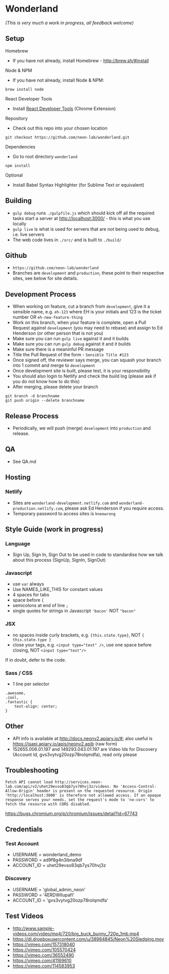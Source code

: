 # Wonderland

_(This is very much a work in progress, all feedback welcome)_

## Setup

Homebrew
* If you have not already, install Homebrew - http://brew.sh/#install

Node & NPM
* If you have not already, install Node & NPM:
<pre><code>brew install node</code></pre>

React Developer Tools
* Install [React Developer Tools](https://chrome.google.com/webstore/detail/react-developer-tools/fmkadmapgofadopljbjfkapdkoienihi?hl=en) (Chrome Extension)

Repository
* Check out this repo into your chosen location
<pre><code>git checkout https://github.com/neon-lab/wonderland.git</code></pre>

Dependencies
* Go to root directory `wonderland`
<pre><code>npm install</code></pre>

Optional
* Install Babel Syntax Highlighter (for Sublime Text or equivalent)

## Building

- `gulp debug` runs `./gulpfile.js` which should kick off all the required tasks start a server at [http://localhost:3000/](http://localhost:3000/) - this is what you use locally
- `gulp live` is what is used for servers that are not being used to debug, i.e. live servers
- The web code lives in `./src/` and is built to `./build/`

## Github

- `https://github.com/neon-lab/wonderland`
- Branches are `development` and `production`, these point to their respective sites, see below for site details.

## Development Process

- When working on feature, cut a branch from `development`, give it a sensible name, e.g. `eh-123` where EH is your initials and 123 is the ticket number OR `eh-new-feature-thing`
- Work on this branch, when your feature is complete, open a Pull Request against `development` (you may need to rebase) and assign to Ed Henderson (or other person that is not you)
- Make sure you can run `gulp live` against it and it builds
- Make sure you can run `gulp debug` against it and it builds
- Make sure there is a meaninful PR message
- Title the Pull Request of the form - `Sensible Title #123`
- Once signed off, the reviewer says merge, you can squash your branch into 1 commit and merge to `development`
- Once development site is built, please test, it is your responsibility
- You should also login to Netlify and check the build log (please ask if you do not know how to do this)
- After merging, please delete your branch

```
git branch -d branchname
git push origin --delete branchname
```

## Release Process

- Periodically, we will push (merge) `development` into `production` and release.

## QA

- See QA.md

## Hosting

### Netlify
- Sites are `wonderland-development.netlify.com` and `wonderland-production.netlify.com`, please ask Ed Henderson if you require access.
- Temporary password to access sites is `kneewrong`

## Style Guide (work in progress)

### Language
- Sign Up, Sign In, Sign Out to be used in code to standardise how we talk about this process (SignUp, SignIn, SignOut)

### Javascript

- use `var` always
- Use NAMES_LIKE_THIS for constant values
- 4 spaces for tabs
- space before `{`
- semicolons at end of line `;`
- single quotes for strings in Javascript `'bacon'` NOT `"bacon"`

### JSX

- no spaces inside curly brackets, e.g. `{this.state.type}`, NOT `{ this.state.type }`
- close your tags, e.g. `<input type="text" />`, use one space before closing, NOT `<input type="text"/>`

If in doubt, defer to the code.

### Sass / CSS

- 1 line per selector

```
.awesome,
.cool,
.fantastic {
	text-align: center;
}
```

## Other

- API info is available at http://docs.neonv2.apiary.io/#; also useful is https://jsapi.apiary.io/apis/neonv2.apib (raw form)
- 152655.006.01.197 and 149293.043.01.197 are Video Ids for Discovery (Account Id, gvs3vytvg20ozp78rolqmdfa), read only please

## Troubleshooting

```
Fetch API cannot load http://services.neon-lab.com/api/v2/uhet29evso83qb7ys70hvj3z/videos. No 'Access-Control-Allow-Origin' header is present on the requested resource. Origin 'http://localhost:3000' is therefore not allowed access. If an opaque response serves your needs, set the request's mode to 'no-cors' to fetch the resource with CORS disabled.
```

https://bugs.chromium.org/p/chromium/issues/detail?id=67743

## Credentials

### Test Account

- USERNAME = wonderland_demo
- PASSWORD = ad9f8g4n3ibna9df
- ACCOUNT_ID = uhet29evso83qb7ys70hvj3z


### Discovery

- USERNAME = 'global_admin_neon'
- PASSWORD = '4ERDWIlupafI'
- ACCOUNT_ID = 'gvs3vytvg20ozp78rolqmdfa'

## Test Videos

- http://www.sample-videos.com/video/mp4/720/big_buck_bunny_720p_1mb.mp4
- https://dl.dropboxusercontent.com/u/38984845/Neon%20Sledging.mov
- https://vimeo.com/157318040
- https://vimeo.com/105570424
- https://vimeo.com/36552490
- https://vimeo.com/41169610
- https://vimeo.com/114583953
